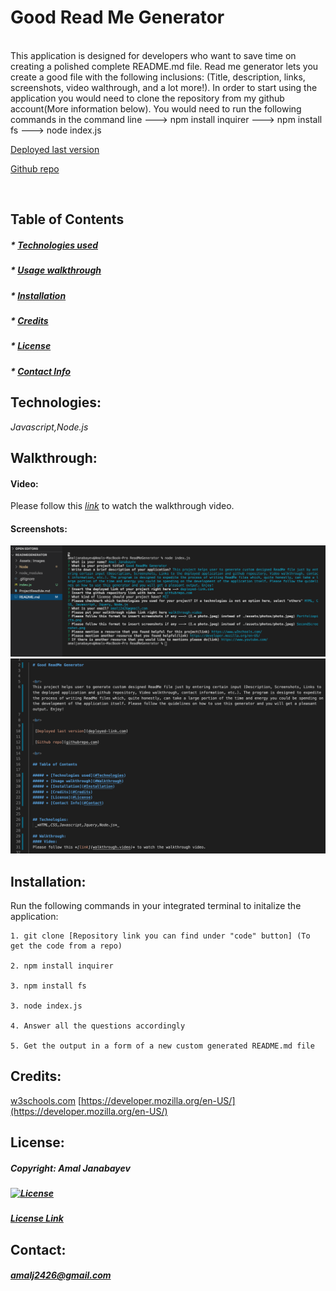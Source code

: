 
  # Good Read Me Generator 


  <br>
  This application is designed for developers who want to save time on creating a polished complete README.md file. Read me generator lets you create a good file with the following inclusions: (Title, description, links, screenshots, video walthrough, and a lot more!). In order to start using the application you would need to clone the repository from my github account(More information below). You would need to run the following commands in the command line ---> npm install inquirer ---> npm install fs ---> node index.js   

  <br>

   [Deployed last version](https://github.com/Amal31497/ReadMeGenerator)

   [Github repo](https://github.com/Amal31497/ReadMeGenerator)

  <br>

  ## Table of Contents 
 
  ##### * [Technologies used](#Technologies)
  ##### * [Usage walkthrough](#Walkthrough)
  ##### * [Installation](#Installation)
  ##### * [Credits](#Credits)
  ##### * [License](#License)
  ##### * [Contact Info](#Contact)


  ## Technologies:
   _*Javascript,Node.js*_

  ## Walkthrough:
  #### Video:
  Please follow this *[link](https://drive.google.com/drive/my-drive)* to watch the walkthrough video.

  #### Screenshots:
  ![Screenshot](./Assets/Images/screenshot1.png)
  ![Screenshot](./Assets/Images/screenshot2.png)

  ## Installation:
  Run the following commands in your integrated terminal to initalize the application:

    1. git clone [Repository link you can find under "code" button] (To get the code from a repo)

    2. npm install inquirer

    3. npm install fs

    3. node index.js

    4. Answer all the questions accordingly

    5. Get the output in a form of a new custom generated README.md file
  
  ## Credits:
  [w3schools.com](w3schools.com)
  [https://developer.mozilla.org/en-US/](https://developer.mozilla.org/en-US/)
  []()

  ## License: 

  ##### Copyright: Amal Janabayev

  ##### [![License](https://img.shields.io/badge/License-Apache%202.0-blue.svg)](https://opensource.org/licenses/Apache-2.0)

  ##### [License Link](http://www.apache.org/licenses/LICENSE-2.0)


  ## Contact: 

  ##### amalj2426@gmail.com
